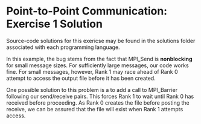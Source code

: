 # Point-to-Point Communication: Exercise 1  Solution

Source-code solutions for this exericse may be found in the solutions folder associated with each programming language.

In this example, the bug stems from the fact that MPI_Send is **nonblocking** for small message sizes.  For sufficiently large messages, our code works fine.  For small messages, however, Rank 1 may race ahead of Rank 0 attempt to access the output file before it has been created.

One possible solution to this problem is a to add a call to MPI_Barrier following our send/receive pairs.  This forces Rank 1 to wait until Rank 0 has received before proceeding.  As Rank 0 creates the file before posting the receive, we can be assured that the file will exist when Rank 1 attempts access.



